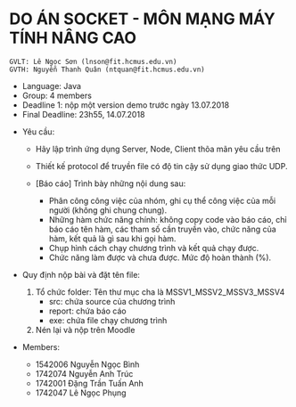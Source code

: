 # DO ÁN SOCKET - MÔN MẠNG MÁY TÍNH NÂNG CAO
	GVLT: Lê Ngọc Sơn (lnson@fit.hcmus.edu.vn)
	GVTH: Nguyễn Thanh Quân (ntquan@fit.hcmus.edu.vn)

- Language: Java
- Group: 4 members
- Deadline 1: nộp một version demo trước ngày 13.07.2018 
- Final Deadline: 23h55, 14.07.2018

* Yêu cầu:
	- Hãy lập trình ứng dụng Server, Node, Client thõa mãn yêu cầu trên
	- Thiết kế protocol để truyền file có độ tin cậy sử dụng giao thức UDP.

	- [Báo cáo] Trình bày những nội dung sau:
		+ Phân công công việc của nhóm, ghi cụ thể công việc của mỗi người (không ghi chung chung).
		+ Những hàm chức năng chính: không copy code vào báo cáo, chỉ báo cáo tên hàm, các tham số cần truyền vào, chức năng của hàm, kết quả là gì sau khi gọi hàm.
		+ Chụp hình cách chạy chương trình và kết quả chạy được.
		+ Chức năng làm được và chưa được. Mức độ hoàn thành (%).

* Quy định nộp bài và đặt tên file: 
	1. Tổ chức folder: Tên thư mục cha là MSSV1_MSSV2_MSSV3_MSSV4
		- src: chứa source của chương trình
		- report: chứa báo cáo
		- exe: chứa file chạy chương trình
	2. Nén lại và nộp trên Moodle

* Members: 
	- 1542006	Nguyễn Ngọc Bình
	- 1742074	Nguyễn Anh Trúc
	- 1742001	Đặng Trần Tuấn Anh
	- 1742047	Lê Ngọc Phụng